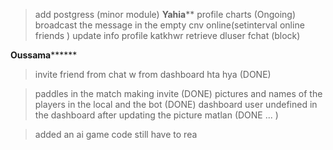 > add postgress (minor module)
****************Yahia******************
> profile charts (Ongoing)
> broadcast the message in the empty cnv
> online(setinterval online friends )
> update info profile katkhwr retrieve dluser fchat (block)

**************Oussama********************
>invite friend from chat w from dashboard hta hya (DONE)

> paddles in the match making invite (DONE)
> pictures and names of the players in the local and the bot (DONE)
> dashboard user undefined in the dashboard  after updating the picture matlan (DONE ...
)


> added an ai game code still have to rea